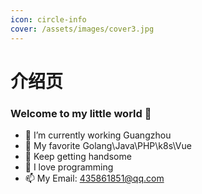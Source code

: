 ```yaml
---
icon: circle-info
cover: /assets/images/cover3.jpg
---
```


# 介绍页

### Welcome to my little world 👋

- 🔭 I’m currently working Guangzhou
- 🌱 My favorite Golang\Java\PHP\k8s\Vue
- 👯 Keep getting handsome
- 💬 I love programming
- 📫 My Email: 435861851@qq.com
